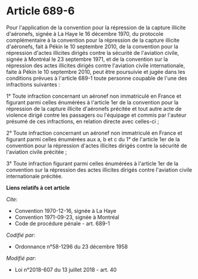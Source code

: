 # Article 689-6

Pour l'application de la convention pour la répression de la capture illicite d'aéronefs, signée à La Haye le 16 décembre
1970, du protocole complémentaire à la convention pour la répression de la capture illicite d'aéronefs, fait à Pékin le 10
septembre 2010, de la convention pour la répression d'actes illicites dirigés contre la sécurité de l'aviation civile, signée
à Montréal le 23 septembre 1971, et de la convention sur la répression des actes illicites dirigés contre l'aviation civile
internationale, faite à Pékin le 10 septembre 2010, peut être poursuivie et jugée dans les conditions prévues à l'article
689-1 toute personne coupable de l'une des infractions suivantes :

1° Toute infraction concernant un aéronef non immatriculé en France et figurant parmi celles énumérées à l'article 1er de la
convention pour la répression de la capture illicite d'aéronefs précitée et tout autre acte de violence dirigé contre les
passagers ou l'équipage et commis par l'auteur présumé de ces infractions, en relation directe avec celles-ci ;

2° Toute infraction concernant un aéronef non immatriculé en France et figurant parmi celles énumérées aux a, b et c du 1° de
l'article 1er de la convention pour la répression d'actes illicites dirigés contre la sécurité de l'aviation civile
précitée ;

3° Toute infraction figurant parmi celles énumérées à l'article 1er de la convention sur la répression des actes illicites
dirigés contre l'aviation civile internationale précitée.

**Liens relatifs à cet article**

_Cite_:

  - Convention 1970-12-16, signée à La Haye
  - Convention 1971-09-23, signée à Montréal
  - Code de procédure pénale - art. 689-1

_Codifié par_:

  - Ordonnance n°58-1296 du 23 décembre 1958

_Modifié par_:

  - Loi n°2018-607 du 13 juillet 2018 - art. 40

